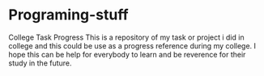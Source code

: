 # Programing-stuff
College Task Progress
This is a repository of my task or project i did in college and this could be use as a progress reference during my college.
I hope this can be help for everybody to learn and be reverence for their study in the future.
